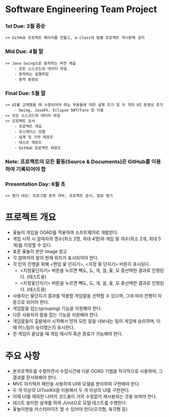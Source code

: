 # Software Engineering Team Project 

### 1st Due: 3월 중순
    >> GitHub 프로젝트 페이지를 만들고, e-class의 팀별 프로젝트 게시판에 공지

### Mid Due: 4월 말
    >> Java Swing으로 동작하는 버전 제출
        - 모든 소스코드와 데이터 파일
        - 동작하는 실행파일
        - 동작 동영상

### Final Due: 5월 말
    >> UI를 교체했을 때 수정되어야 하는 부분들에 대한 설명 추가 및 두 개의 UI 동영상 추가
        - Swing, JavaFX, Eclipse SWT/Face 등 이용
    >> 모든 소스코드와 데이터 파일
    >> 프로젝트 문서
        - 프로젝트 개요
        - 유스케이스 모델
        - 설계 및 구현 레포트
        - 테스트 레포트
        - GitHub 프로젝트 레포트

### Note: 프로젝트의 모든 활동(Source & Documents)은 GitHub를 이용하여 기록되어야 함

### Presentation Day: 6월 초
    >> 평가 대상: 프로그램 동작 여부, 프로젝트 문서, 발표 평가



# 프로젝트 개요

- 윷놀이 게임을 OOAD를 적용하여 소프트웨어로 개발한다.
- 게임 시작 시 참여자의 명수(최소 2명, 최대 4명)와 게임 말 개수(최소 2개, 최대 5개)를 지정할 수 있다.
- 표준 윷놀이 판은 image 참고
- 각 참여자의 말의 현재 위치가 표시되어야 한다.
- 각 턴의 진행을 위해 <랜덤 윷 던지기>, <지정 윷 던지기> 버튼이 표시된다.
    - <지정윷던지기> 버튼을 누르면 빽도, 도, 개, 걸, 윷, 모 중선택한 결과로 진행된다. (테스트용)
    - <지정윷던지기> 버튼을 누르면 빽도, 도, 개, 걸, 윷, 모 중선택한 결과로 진행된다. (테스트용)
- 사용자는 윷던지기 결과를 적용할 게임말을 선택할 수 있으며, 그에 따라 진행이 자동으로 되어야 한다.
- 게임말을 업는(grouping) 기능을 지원해야 한다.
- 다른 사용자의 말을 잡는 기능을 지원해야 한다.
- 게임말들이 출발에서 시작해서 먼저 모든 말을 내보내는 팀이 게임에 승리하며, 이때 어느팀이 승리했는지 표시한다.
- 한 게임이 끝났을 때 게임 재시작 혹은 종료가 가능해야 한다.

# 주요 사항
- 본프로젝트를 수행하면서 수업시간에 다룬 OOAD 기법을 적극적으로 사용하며, 그 결과를 문서화해야 한다.
- MVC 아키텍처 패턴을 사용하여 UI와 모델을 분리하여 구현해야 한다.
- 두 개 이상의 UIToolKit을 이용해서 두 개 이상의 UI를 구현한다. 
- 이때 UI를 제외한 나머지 코드들이 거의 수정없이 재사용되는 것을 보여야 한다.
- 테스트 용이한 설계를 하여 JUnit으로 모델 테스트를 수행한다.
- 윷놀이판을 커스터마이즈 할 수 있어야 한다(오각형, 육각형 등)